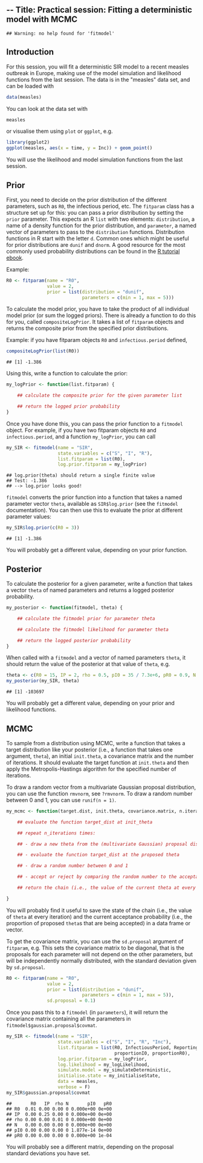--
Title: Practical session: Fitting a deterministic model with MCMC
--

```
## Warning: no help found for 'fitmodel'
```

## Introduction

For this session, you will fit a deterministic SIR model to a recent measles outbreak in Europe, making use of the model simulation and likelihood functions from the last session. The data is in the "measles" data set, and can be loaded with


```r
data(measles)
```

You can look at the data set with


```r
measles
```

or visualise them using `plot` or `ggplot`, e.g.


```r
library(ggplot2)
ggplot(measles, aes(x = time, y = Inc)) + geom_point()
```

You will use the likelihood and model simulation functions from the last session.

## Prior

First, you need to decide on the prior distribution of the different parameters, such as `R0`, the infectious period, etc. The `fitparam` class has a structure set up for this: you can pass a prior distribution by setting the `prior` parameter. This expects an R `list` with two elements: `distribution`, a name of a density function for the prior distribution, and `parameter`, a named vector of parameters to pass to the `distribution` functions. Distribution functions in R start with the letter `d`. Common ones which might be useful for prior distributions are `dunif` and `dnorm`. A good resource for the most commonly used probability distributions can be found in the [R tutorial ebook](http://www.r-tutor.com/elementary-statistics/probability-distributions).

Example:

```r
R0 <- fitparam(name = "R0",
               value = 2,
               prior = list(distribution = "dunif",
                            parameters = c(min = 1, max = 5)))
```
To calculate the model prior, you have to take the product of all individual model prior (or sum the logged priors). There is already a function to do this for you, called `compositeLogPrior`. It takes a list of `fitparam` objects and returns the composite prior from the specified prior distributions.

Example: if you have fitparam objects `R0` and `infectious.period` defined,


```r
compositeLogPrior(list(R0))
```

```
## [1] -1.386
```

Using this, write a function to calculate the prior:

```r
my_logPrior <- function(list.fitparam) {

    ## calculate the composite prior for the given parameter list

    ## return the logged prior probability
}
```



Once you have done this, you can pass the prior function to a `fitmodel` object. For example, if you have two fitparam objects `R0` and `infectious.period`, and a function `my_logPrior`, you can call


```r
my_SIR <- fitmodel(name = "SIR",
                   state.variables = c("S", "I", "R"),
                   list.fitparam = list(R0),
                   log.prior.fitparam = my_logPrior)
```

```
## log.prior(theta) should return a single finite value
## Test: -1.386 
## --> log.prior looks good!
```

`fitmodel` converts the prior function into a function that takes a named parameter vector `theta`, available as `SIR$log.prior` (see the `fitmodel` documentation). You can then use this to evaluate the prior at different parameter values:


```r
my_SIR$log.prior(c(R0 = 3))
```

```
## [1] -1.386
```

You will probably get a different value, depending on your prior function.

## Posterior



To calculate the posterior for a given parameter, write a function that takes a vector `theta` of named parameters and returns a logged posterior probability.


```r
my_posterior <- function(fitmodel, theta) {

    ## calculate the fitmodel prior for parameter theta

    ## calculate the fitmodel likelihood for parameter theta

    ## return the logged posterior probability
}
```



When called with a `fitmodel` and a vector of named parameters `theta`, it should return the value of the posterior at that value of `theta`, e.g.


```r
theta <- c(R0 = 15, IP = 2, rho = 0.5, pI0 = 35 / 7.3e+6, pR0 = 0.9, N = 7.3e+6)
my_posterior(my_SIR, theta)
```

```
## [1] -103697
```

You will probably get a different value, depending on your prior and likelihood functions.

## MCMC

To sample from a distribution using MCMC, write a function that takes a target distribution like your posterior (i.e., a function that takes one argument, `theta`), an initial `init.theta`, a covariance matrix and the number of iterations. It should evaluate the target function at `init.theta` and then apply the Metropolis-Hastings algorithm for the specified number of iterations.

To draw a random vector from a multivariate Gaussian proposal distribution, you can use the function `rmvnorm`, see `?rmvnorm`. To draw a random number between 0 and 1, you can use `runif(n = 1)`.


```r
my_mcmc <- function(target.dist, init.theta, covariance.matrix, n.iterations) {

    ## evaluate the function target_dist at init_theta

    ## repeat n_iterations times:

    ## - draw a new theta from the (multivariate Gaussian) proposal distribution

    ## - evaluate the function target_dist at the proposed theta

    ## - draw a random number between 0 and 1

    ## - accept or reject by comparing the random number to the acceptance probability

    ## return the chain (i.e., the value of the current theta at every iteration)

}
```

You will probably find it useful to save the state of the chain (i.e., the value of `theta` at every iteration) and the current acceptance probability (i.e., the proportion of proposed `theta`s that are being accepted) in a data frame or vector.

To get the covariance matrix, you can use the `sd.proposal` argument of `fitparam`, e.g. This sets the covariance matrix to be diagonal, that is the proposals for each parameter will not depend on the other parameters, but will be independently normally distributed, with the standard deviation given by `sd.proposal`.


```r
R0 <- fitparam(name = "R0",
               value = 2,
               prior = list(distribution = "dunif",
                            parameters = c(min = 1, max = 5)),
               sd.proposal = 0.1)
```

Once you pass this to a `fitmodel` (in `parameters`), it will return the covariance matrix containing all the parameters in `fitmodel$gaussian.proposal$covmat`.




```r
my_SIR <- fitmodel(name = "SIR",
                   state.variables = c("S", "I", "R", "Inc"),
                   list.fitparam = list(R0, InfectiousPeriod, ReportingRate, PopSize,
                                        proportionI0, proportionR0),
                   log.prior.fitparam = my_logPrior,
                   log.likelihood = my_logLikelihood,
                   simulate.model = my_simulateDeterministic,
                   initialise.state = my_initialiseState,
                   data = measles,
                   verbose = F)
my_SIR$gaussian.proposal$covmat
```

```
##       R0   IP  rho N       pI0   pR0
## R0  0.01 0.00 0.00 0 0.000e+00 0e+00
## IP  0.00 0.25 0.00 0 0.000e+00 0e+00
## rho 0.00 0.00 0.01 0 0.000e+00 0e+00
## N   0.00 0.00 0.00 0 0.000e+00 0e+00
## pI0 0.00 0.00 0.00 0 1.877e-14 0e+00
## pR0 0.00 0.00 0.00 0 0.000e+00 1e-04
```

You will probably see a different matrix, depending on the proposal standard deviations you have set.

